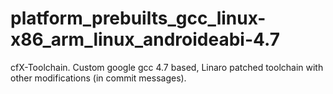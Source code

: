platform_prebuilts_gcc_linux-x86_arm_linux_androideabi-4.7
==========================================================

cfX-Toolchain. Custom google gcc 4.7 based, Linaro patched toolchain with other modifications (in commit messages).
